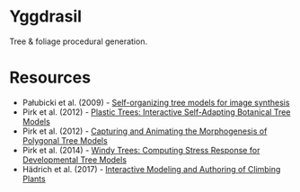 # Yggdrasil

Tree &amp; foliage procedural generation.

# Resources

- Pałubicki et al. (2009) -  [Self-organizing tree models for image synthesis](http://www.algorithmicbotany.org/papers/selforg.sig2009.small.pdf)
- Pirk et al. (2012) - [Plastic Trees: Interactive Self-Adapting Botanical Tree Models](https://geometry.stanford.edu//papers/pskmnmbd-ptisabtm-12/pskmnmbd-ptisabtm-12.pdf)
- Pirk et al. (2012) - [Capturing and Animating the Morphogenesis of Polygonal Tree Models](https://kops.uni-konstanz.de/bitstream/handle/123456789/22091/Pirk_220919.pdf)
- Pirk et al. (2014) -  [Windy Trees: Computing Stress Response for Developmental Tree Models](https://geometry.stanford.edu/papers/pnhbd-wtcsrfdtm-14/pnhbd-wtcsrfdtm-14.pdf)
- Hädrich et al. (2017) - [Interactive Modeling and Authoring of Climbing Plants](https://www.researchgate.net/publication/317749455_Interactive_Modeling_and_Authoring_of_Climbing_Plants)
